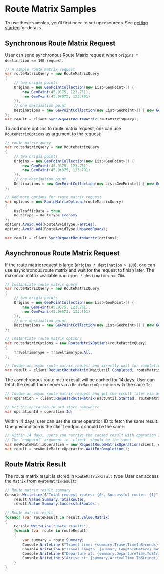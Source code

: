 # Route Matrix Samples

To use these samples, you'll first need to set up resources. See [getting started](https://github.com/Azure/azure-sdk-for-net/tree/main/sdk/maps/Azure.Maps.Route#getting-started) for details.

## Synchronous Route Matrix Request

User can send synchronous Route Matrix request when `origins * destination <= 100 request`.

```C# Snippet:SimpleSyncRouteMatrix
// A simple route matrix request
var routeMatrixQuery = new RouteMatrixQuery
{
    // two origin points
    Origins = new GeoPointCollection(new List<GeoPoint>() {
        new GeoPoint(45.9375, 123.751),
        new GeoPoint(45.96875, 123.791)
    }),
    // one destination point
    Destinations = new GeoPointCollection(new List<GeoPoint>() { new GeoPoint(45.90625, 123.767) }),
};
var result = client.SyncRequestRouteMatrix(routeMatrixQuery);
```

To add more options to route matrix request, one can use `RouteMatrixOptions` as argument to the request:

```C# Snippet:SyncRouteMatrixWithOptions
// route matrix query
var routeMatrixQuery = new RouteMatrixQuery
{
    // two origin points
    Origins = new GeoPointCollection(new List<GeoPoint>() {
        new GeoPoint(45.9375, 123.751),
        new GeoPoint(45.96875, 123.791)
    }),
    // one destination point
    Destinations = new GeoPointCollection(new List<GeoPoint>() { new GeoPoint(45.90625, 123.767) }),
};

// Add more options for route matrix request
var options = new RouteMatrixOptions(routeMatrixQuery)
{
    UseTrafficData = true,
    RouteType = RouteType.Economy
};
options.Avoid.Add(RouteAvoidType.Ferries);
options.Avoid.Add(RouteAvoidType.UnpavedRoads);

var result = client.SyncRequestRouteMatrix(options);
```

## Asynchronous Route Matrix Request

If the route matrix request is large (`origins * destination > 100`), one can use asynchronous route matrix and wait for the request to finish later. The maximum matrix available is `origins * destination <= 700`.

```C# Snippet:SimpleAsyncRouteMatrixRequest
// Instantiate route matrix query
var routeMatrixQuery = new RouteMatrixQuery
{
    // two origin points
    Origins = new GeoPointCollection(new List<GeoPoint>() {
        new GeoPoint(45.9375, 123.751),
        new GeoPoint(45.96875, 123.791)
    }),
    // one destination point
    Destinations = new GeoPointCollection(new List<GeoPoint>() { new GeoPoint(45.90625, 123.767) }),
};

// Instantiate route matrix options
var routeMatrixOptions = new RouteMatrixOptions(routeMatrixQuery)
{
    TravelTimeType = TravelTimeType.All,
};

// Invoke an async route matrix request and directly wait for completion
var result = client.RequestRouteMatrix(WaitUntil.Completed, routeMatrixOptions);
```

The asynchronous route matrix result will be cached for 14 days. User can fetch the result from server via a `RouteMatrixOperation` with the same `Id`:

```C# Snippet:AsyncRouteMatrixRequestWithOperationId
// Invoke an async route matrix request and get the result later via assigning `WaitUntil.Started`
var operation = client.RequestRouteMatrix(WaitUntil.Started, routeMatrixOptions);

// Get the operation ID and store somewhere
var operationId = operation.Id;
```

Within 14 days, user can use the same operation ID to fetch the same result. One precondition is the client endpoint should be the same:

```C# Snippet:AsyncRouteMatrixRequestWithOperationId2
// Within 14 days, users can retrive the cached result with operation ID
// The `endpoint` argument in `client` should be the same!
var newRouteMatrixOperation = new RequestRouteMatrixOperation(client, operationId);
var result = newRouteMatrixOperation.WaitForCompletion();
```

## Route Matrix Result

The route matrix result is stored in `RouteMatrixResult` type. User can access the `Matrix` from `RouteMatrixResult`:

```C# Snippet:RouteMatrixResult
// Route matrix result summary
Console.WriteLine($"Total request routes: {0}, Successful routes: {1}",
    result.Value.Summary.TotalRoutes,
    result.Value.Summary.SuccessfulRoutes);

// Route matrix result
foreach (var routeResult in result.Value.Matrix)
{
    Console.WriteLine("Route result:");
    foreach (var route in routeResult)
    {
        var summary = route.Summary;
        Console.WriteLine($"Travel time: {summary.TravelTimeInSeconds} seconds");
        Console.WriteLine($"Travel length: {summary.LengthInMeters} meters");
        Console.WriteLine($"Departure at: {summary.DepartureTime.ToString()} meters");
        Console.WriteLine($"Arrive at: {summary.ArrivalTime.ToString()} meters");
    }
}
```
